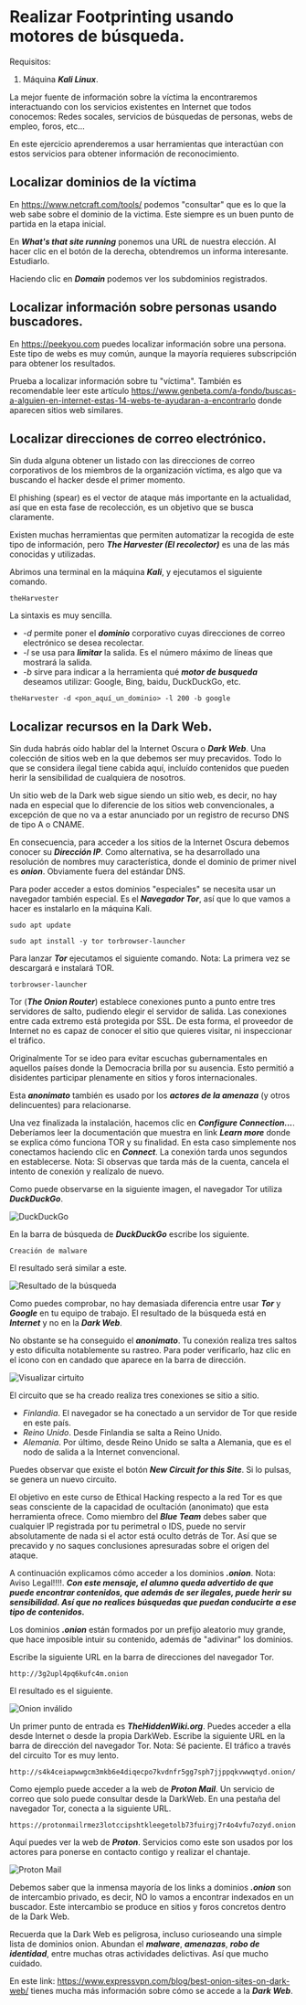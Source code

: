 # Realizar Footprinting usando motores de búsqueda.

Requisitos:
1. Máquina ***Kali Linux***.

La mejor fuente de información sobre la víctima la encontraremos interactuando con los servicios existentes en Internet que todos conocemos: Redes socales, servicios de búsquedas de personas, webs de empleo, foros, etc...

En este ejercicio aprenderemos a usar herramientas que interactúan con estos servicios para obtener información de reconocimiento.

## Localizar dominios de la víctima

En https://www.netcraft.com/tools/ podemos "consultar" que es lo que la web sabe sobre el dominio de la victima. Este siempre es un buen punto de partida en la etapa inicial. 

En ***What's that site running*** ponemos una URL de nuestra elección. Al hacer clic en el botón de la derecha, obtendremos un informa interesante. Estudiarlo.

Haciendo clic en ***Domain*** podemos ver los subdominios registrados.

## Localizar información sobre personas usando buscadores.

En https://peekyou.com puedes localizar información sobre una persona. Este tipo de webs es muy común, aunque la mayoría requieres subscripción para obtener los resultados.

Prueba a localizar información sobre tu "víctima". También es recomendable leer este artículo https://www.genbeta.com/a-fondo/buscas-a-alguien-en-internet-estas-14-webs-te-ayudaran-a-encontrarlo donde aparecen sitios web similares.


## Localizar direcciones de correo electrónico.

Sin duda alguna obtener un listado con las direcciones de correo corporativos de los miembros de la organización víctima, es algo que va buscando el hacker desde el primer momento.

El phishing (spear) es el vector de ataque más importante en la actualidad, así que en esta fase de recolección, es un objetivo que se busca claramente.

Existen muchas herramientas que permiten automatizar la recogida de este tipo de información, pero ***The Harvester (El recolector)*** es una de las más conocidas y utilizadas.

Abrimos una terminal en la máquina ***Kali***, y ejecutamos el siguiente comando.
```
theHarvester
```

La sintaxis es muy sencilla. 
* *-d <dominio>* permite poner el ***dominio*** corporativo cuyas direcciones de correo electrónico se desea recolectar.
* *-l <max>* se usa para ***limitar*** la salida. Es el número máximo de líneas que mostrará la salida.
* *-b <buscador>* sirve para indicar a la herramienta qué ***motor de busqueda*** deseamos utilizar: Google, Bing, baidu, DuckDuckGo, etc.

```
theHarvester -d <pon_aquí_un_dominio> -l 200 -b google
```

## Localizar recursos en la Dark Web.

Sin duda habrás oído hablar del la Internet Oscura o ***Dark Web***. Una colección de sitios web en la que debemos ser muy precavidos. Todo lo que se considera ilegal tiene cabida aquí, incluído contenidos que pueden herir la sensibilidad de cualquiera de nosotros.

Un sitio web de la Dark web sigue siendo un sitio web, es decir, no hay nada en especial que lo diferencie de los sitios web convencionales, a excepción de que no va a estar anunciado por un registro de recurso DNS de tipo A o CNAME.

En consecuencia, para acceder a los sitios de la Internet Oscura debemos conocer su ***Dirección IP***. Como alternativa, se ha desarrollado una resolución de nombres muy característica, donde el dominio de primer nivel es ***onion***. Obviamente fuera del estándar DNS.

Para poder acceder a estos dominios "especiales" se necesita usar un navegador también especial. Es el ***Navegador Tor***, así que lo que vamos a hacer es instalarlo en la máquina Kali.
```
sudo apt update
```
```
sudo apt install -y tor torbrowser-launcher
```

Para lanzar ***Tor*** ejecutamos el siguiente comando.
Nota: La primera vez se descargará e instalará TOR.
```
torbrowser-launcher
```

Tor (***The Onion Router***) establece conexiones punto a punto entre tres servidores de salto, pudiendo elegir el servidor de salida. Las conexiones entre cada extremo está protegida por SSL. De esta forma, el proveedor de Internet no es capaz de conocer el sitio que quieres visitar, ni inspeccionar el tráfico.

Originalmente Tor se ideo para evitar escuchas gubernamentales en aquellos países donde la Democracia brilla por su ausencia. Esto permitió a disidentes participar plenamente en sitios y foros internacionales.

Esta ***anonimato*** también es usado por los ***actores de la amenaza*** (y otros delincuentes) para relacionarse.

Una vez finalizada la instalación, hacemos clic en ***Configure Connection...***. Deberíamos leer la documentación que muestra en link ***Learn more*** donde se explica cómo funciona TOR y su finalidad. En esta caso simplemente nos conectamos haciendo clic en ***Connect***. La conexión tarda unos segundos en establecerse.
Nota: Si observas que tarda más de la cuenta, cancela el intento de conexión y realízalo de nuevo.

Como puede observarse en la siguiente imagen, el navegador Tor utiliza ***DuckDuckGo***.

![DuckDuckGo](../img/lab-02-B/202208301036.png)

En la barra de búsqueda de ***DuckDuckGo*** escribe los siguiente.
```
Creación de malware
```

El resultado será similar a este.

![Resultado de la búsqueda](../img/lab-02-B/202208301046.png)

Como puedes comprobar, no hay demasiada diferencia entre usar ***Tor*** y ***Google*** en tu equipo de trabajo. El resultado de la búsqueda está en ***Internet*** y no en la ***Dark Web***.

No obstante se ha conseguido el ***anonimato***. Tu conexión realiza tres saltos y esto dificulta notablemente su rastreo. Para poder verificarlo, haz clic en el icono con en candado que aparece en la barra de dirección.

![Visualizar cirtuito](../img/lab-02-B/202208301053.png)

El circuito que se ha creado realiza tres conexiones se sitio a sitio.
* *Finlandia*. El navegador se ha conectado a un servidor de Tor que reside en este país.
* *Reino Unido*. Desde Finlandia se salta a Reino Unido.
* *Alemania*. Por último, desde Reino Unido se salta a Alemania, que es el nodo de salida a la Internet convencional. 



Puedes observar que existe el botón ***New Circuit for this Site***. Si lo pulsas, se genera un nuevo circuito.

El objetivo en este curso de Ethical Hacking respecto a la red Tor es que seas consciente de la capacidad de ocultación (anonimato) que esta herramienta ofrece. Como miembro del ***Blue Team*** debes saber que cualquier IP registrada por tu perimetral o IDS, puede no servir absolutamente de nada si el actor está oculto detrás de Tor. Así que se precavido y no saques conclusiones apresuradas sobre el origen del ataque.

A continuación explicamos cómo acceder a los dominios ***.onion***.
Nota: Aviso Legal!!!!. ***Con este mensaje, el alumno queda advertido de que puede encontrar contenidos, que además de ser ilegales, puede herir su sensibilidad. Así que no realices búsquedas que puedan conducirte a ese tipo de contenidos.***

Los dominios ***.onion*** están formados por un prefijo aleatorio muy grande, que hace imposible intuir su contenido, además de "adivinar" los dominios.

Escribe la siguiente URL en la barra de direcciones del navegador Tor.
```
http://3g2upl4pq6kufc4m.onion
````

El resultado es el siguiente.

![Onion inválido](../img/lab-02-B/202208301115.png)

Un primer punto de entrada es ***TheHiddenWiki.org***. Puedes acceder a ella desde Internet o desde la propia DarkWeb. Escribe la siguiente URL en la barra de dirección del navegador Tor.
Nota: Sé paciente. El tráfico a través del circuito Tor es muy lento.
```
http://s4k4ceiapwwgcm3mkb6e4diqecpo7kvdnfr5gg7sph7jjppqkvwwqtyd.onion/
```

Como ejemplo puede acceder a la web de ***Proton Mail***. Un servicio de correo que solo puede consultar desde la DarkWeb. En una pestaña del navegador Tor, conecta a la siguiente URL.
```
https://protonmailrmez3lotccipshtkleegetolb73fuirgj7r4o4vfu7ozyd.onion
```

Aquí puedes ver la web de ***Proton***. Servicios como este son usados por los actores para ponerse en contacto contigo y realizar el chantaje.

![Proton Mail](../img/lab-02-B/202208301126.png)

Debemos saber que la inmensa mayoría de los links a dominios ***.onion*** son de intercambio privado, es decir, NO lo vamos a encontrar indexados en un buscador. Este intercambio se produce en sitios y foros concretos dentro de la Dark Web. 

Recuerda que la Dark Web es peligrosa, incluso curioseando una simple lista de dominios onion. Abundan el ***malware***, ***amenazas***, ***robo de identidad***, entre muchas otras actividades delictivas. Así que mucho cuidado.

En este link: https://www.expressvpn.com/blog/best-onion-sites-on-dark-web/ tienes mucha más información sobre cómo se accede a la ***Dark Web***.






